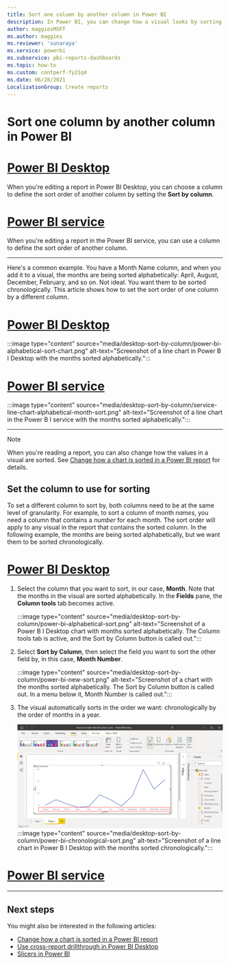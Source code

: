 ```yaml
---
title: Sort one column by another column in Power BI
description: In Power BI, you can change how a visual looks by sorting it by different data fields.
author: maggiesMSFT
ms.author: maggies
ms.reviewer: 'sunaraya'
ms.service: powerbi
ms.subservice: pbi-reports-dashboards
ms.topic: how-to
ms.custom: contperf-fy21q4
ms.date: 06/28/2021
LocalizationGroup: Create reports
---
```

# Sort one column by another column in Power BI

# [Power BI Desktop](#tab/powerbi-desktop)

When you're editing a report in Power BI Desktop, you can choose a column to define the sort order of another column by setting the **Sort by column**.

# [Power BI service](#tab/powerbi-service)

When you're editing a report in the Power BI service, you can use a column to define the sort order of another column.

---

Here's a common example. You have a Month Name column, and when you add it to a visual, the months are being sorted alphabetically: April, August, December, February, and so on. Not ideal. You want them to be sorted chronologically. This article shows how to set the sort order of one column by a different column.

# [Power BI Desktop](#tab/powerbi-desktop)

:::image type="content" source="media/desktop-sort-by-column/power-bi-alphabetical-sort-chart.png" alt-text="Screenshot of a line chart in Power B I Desktop with the months sorted alphabetically.":::

# [Power BI service](#tab/powerbi-service)

:::image type="content" source="media/desktop-sort-by-column/service-line-chart-alphabetical-month-sort.png" alt-text="Screenshot of a line chart in the Power B I service with the months sorted alphabetically.":::

---

> [!NOTE]
> When you're reading a report, you can also change how the values in a visual are sorted. See [Change how a chart is sorted in a Power BI report](../consumer/end-user-change-sort.md) for details.

## Set the column to use for sorting

To set a different column to sort by, both columns need to be at the same level of granularity. For example, to sort a column of month *names*, you need a column that contains a *number* for each month. The sort order will apply to any visual in the report that contains the sorted column. In the following example, the months are being sorted alphabetically, but we want them to be sorted chronologically.

# [Power BI Desktop](#tab/powerbi-desktop)

1. Select the column that you want to sort, in our case, **Month**. Note that the months in the visual are sorted alphabetically. In the **Fields** pane, the **Column tools** tab becomes active.

   :::image type="content" source="media/desktop-sort-by-column/power-bi-alphabetical-sort.png" alt-text="Screenshot of a Power B I Desktop chart with months sorted alphabetically. The Column tools tab is active, and the Sort by Column button is called out.":::

1. Select **Sort by Column**, then select the field you want to sort the other field by, in this case, **Month Number**.

   :::image type="content" source="media/desktop-sort-by-column/power-bi-new-sort.png" alt-text="Screenshot of a chart with the months sorted alphabetically. The Sort by Column button is called out. In a menu below it, Month Number is called out.":::

1. The visual automatically sorts in the order we want: chronologically by the order of months in a year.

    ![Sort by Column menu, visual sorted chronologically](media/desktop-sort-by-column/power-bi-chronological-sort.png)
   :::image type="content" source="media/desktop-sort-by-column/power-bi-chronological-sort.png" alt-text="Screenshot of a line chart in Power B I Desktop with the months sorted chronologically.":::

# [Power BI service](#tab/powerbi-service)

---




<!---
This functionality is no longer active.

## Getting back to default column for sorting
You can sort by any column you'd like, but there may be times when you want the visual to return to its default sorting column. No problem. For a visual that has a sort column selected, open the **More options** menu and select that column again, and the visualization returns to its default sort column.

For example, here's our previous chart:

![Initial visualization](media/desktop-sort-by-column/sortbycolumn_6.png)

When we go back to the menu and select **SalesQuantity** again, the visual defaults to being ordered alphabetically by **Manufacturer**, as shown in the following image.

![Default sort order](media/desktop-sort-by-column/sortbycolumn_7.png)

With so many options for sorting your visuals, creating just the chart or image you want is easy.
--->

## Next steps

You might also be interested in the following articles:

* [Change how a chart is sorted in a Power BI report](../consumer/end-user-change-sort.md)
* [Use cross-report drillthrough in Power BI Desktop](desktop-cross-report-drill-through.md)
* [Slicers in Power BI](../visuals/power-bi-visualization-slicers.md)
